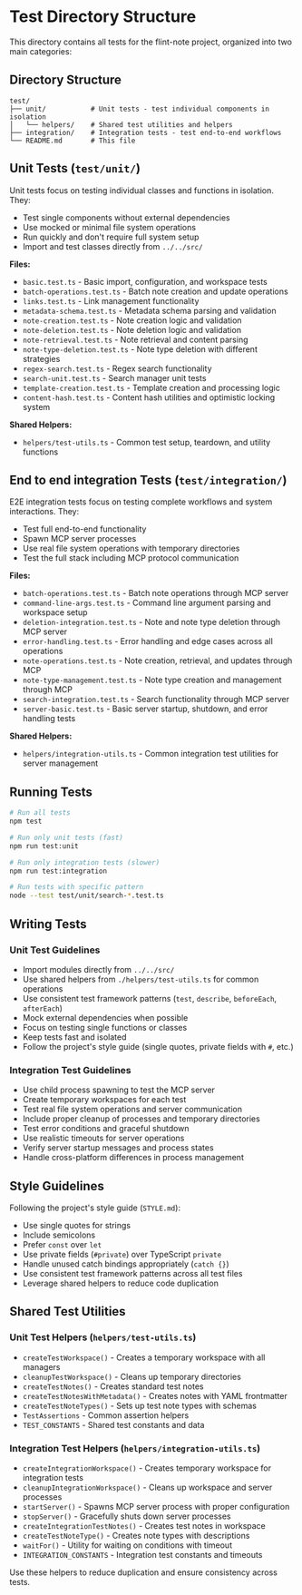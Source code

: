 # Test Directory Structure

This directory contains all tests for the flint-note project, organized into two main categories:

## Directory Structure

```
test/
├── unit/           # Unit tests - test individual components in isolation
│   └── helpers/    # Shared test utilities and helpers
├── integration/    # Integration tests - test end-to-end workflows
└── README.md       # This file
```

## Unit Tests (`test/unit/`)

Unit tests focus on testing individual classes and functions in isolation. They:

- Test single components without external dependencies
- Use mocked or minimal file system operations
- Run quickly and don't require full system setup
- Import and test classes directly from `../../src/`

**Files:**
- `basic.test.ts` - Basic import, configuration, and workspace tests
- `batch-operations.test.ts` - Batch note creation and update operations
- `links.test.ts` - Link management functionality
- `metadata-schema.test.ts` - Metadata schema parsing and validation
- `note-creation.test.ts` - Note creation logic and validation
- `note-deletion.test.ts` - Note deletion logic and validation
- `note-retrieval.test.ts` - Note retrieval and content parsing
- `note-type-deletion.test.ts` - Note type deletion with different strategies
- `regex-search.test.ts` - Regex search functionality
- `search-unit.test.ts` - Search manager unit tests
- `template-creation.test.ts` - Template creation and processing logic
- `content-hash.test.ts` - Content hash utilities and optimistic locking system

**Shared Helpers:**
- `helpers/test-utils.ts` - Common test setup, teardown, and utility functions

## End to end integration Tests (`test/integration/`)

E2E integration tests focus on testing complete workflows and system interactions. They:

- Test full end-to-end functionality
- Spawn MCP server processes
- Use real file system operations with temporary directories
- Test the full stack including MCP protocol communication

**Files:**
- `batch-operations.test.ts` - Batch note operations through MCP server
- `command-line-args.test.ts` - Command line argument parsing and workspace setup
- `deletion-integration.test.ts` - Note and note type deletion through MCP server
- `error-handling.test.ts` - Error handling and edge cases across all operations
- `note-operations.test.ts` - Note creation, retrieval, and updates through MCP
- `note-type-management.test.ts` - Note type creation and management through MCP
- `search-integration.test.ts` - Search functionality through MCP server
- `server-basic.test.ts` - Basic server startup, shutdown, and error handling tests

**Shared Helpers:**
- `helpers/integration-utils.ts` - Common integration test utilities for server management

## Running Tests

```bash
# Run all tests
npm test

# Run only unit tests (fast)
npm run test:unit

# Run only integration tests (slower)
npm run test:integration

# Run tests with specific pattern
node --test test/unit/search-*.test.ts
```

## Writing Tests

### Unit Test Guidelines

- Import modules directly from `../../src/`
- Use shared helpers from `./helpers/test-utils.ts` for common operations
- Use consistent test framework patterns (`test`, `describe`, `beforeEach`, `afterEach`)
- Mock external dependencies when possible
- Focus on testing single functions or classes
- Keep tests fast and isolated
- Follow the project's style guide (single quotes, private fields with `#`, etc.)

### Integration Test Guidelines

- Use child process spawning to test the MCP server
- Create temporary workspaces for each test
- Test real file system operations and server communication
- Include proper cleanup of processes and temporary directories
- Test error conditions and graceful shutdown
- Use realistic timeouts for server operations
- Verify server startup messages and process states
- Handle cross-platform differences in process management

## Style Guidelines

Following the project's style guide (`STYLE.md`):

- Use single quotes for strings
- Include semicolons
- Prefer `const` over `let`
- Use private fields (`#private`) over TypeScript `private`
- Handle unused catch bindings appropriately (`catch {}`)
- Use consistent test framework patterns across all test files
- Leverage shared helpers to reduce code duplication

## Shared Test Utilities

### Unit Test Helpers (`helpers/test-utils.ts`)
- `createTestWorkspace()` - Creates a temporary workspace with all managers
- `cleanupTestWorkspace()` - Cleans up temporary directories
- `createTestNotes()` - Creates standard test notes
- `createTestNotesWithMetadata()` - Creates notes with YAML frontmatter
- `createTestNoteTypes()` - Sets up test note types with schemas
- `TestAssertions` - Common assertion helpers
- `TEST_CONSTANTS` - Shared test constants and data

### Integration Test Helpers (`helpers/integration-utils.ts`)
- `createIntegrationWorkspace()` - Creates temporary workspace for integration tests
- `cleanupIntegrationWorkspace()` - Cleans up workspace and server processes
- `startServer()` - Spawns MCP server process with proper configuration
- `stopServer()` - Gracefully shuts down server processes
- `createIntegrationTestNotes()` - Creates test notes in workspace
- `createTestNoteType()` - Creates note types with descriptions
- `waitFor()` - Utility for waiting on conditions with timeout
- `INTEGRATION_CONSTANTS` - Integration test constants and timeouts

Use these helpers to reduce duplication and ensure consistency across tests.
